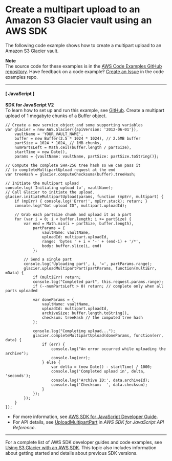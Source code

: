 # Create a multipart upload to an Amazon S3 Glacier vault using an AWS SDK<a name="example_glacier_UploadMultipartPart_section"></a>

The following code example shows how to create a multipart upload to an Amazon S3 Glacier vault\.

**Note**  
The source code for these examples is in the [AWS Code Examples GitHub repository](https://github.com/awsdocs/aws-doc-sdk-examples)\. Have feedback on a code example? [Create an Issue](https://github.com/awsdocs/aws-doc-sdk-examples/issues/new/choose) in the code examples repo\. 

------
#### [ JavaScript ]

**SDK for JavaScript V2**  
 To learn how to set up and run this example, see [GitHub](https://github.com/awsdocs/aws-doc-sdk-examples/tree/main/javascript/example_code/glacier#code-examples)\. 
Create a multipart upload of 1 megabyte chunks of a Buffer object\.  

```
// Create a new service object and some supporting variables
var glacier = new AWS.Glacier({apiVersion: '2012-06-01'}),
    vaultName = 'YOUR_VAULT_NAME',
    buffer = new Buffer(2.5 * 1024 * 1024), // 2.5MB buffer
    partSize = 1024 * 1024, // 1MB chunks,
    numPartsLeft = Math.ceil(buffer.length / partSize),
    startTime = new Date(),
    params = {vaultName: vaultName, partSize: partSize.toString()};

// Compute the complete SHA-256 tree hash so we can pass it
// to completeMultipartUpload request at the end
var treeHash = glacier.computeChecksums(buffer).treeHash;

// Initiate the multipart upload
console.log('Initiating upload to', vaultName);
// Call Glacier to initiate the upload.
glacier.initiateMultipartUpload(params, function (mpErr, multipart) {
    if (mpErr) { console.log('Error!', mpErr.stack); return; }
    console.log("Got upload ID", multipart.uploadId);

    // Grab each partSize chunk and upload it as a part
    for (var i = 0; i < buffer.length; i += partSize) {
        var end = Math.min(i + partSize, buffer.length),
            partParams = {
                vaultName: vaultName,
                uploadId: multipart.uploadId,
                range: 'bytes ' + i + '-' + (end-1) + '/*',
                body: buffer.slice(i, end)
            };

        // Send a single part
        console.log('Uploading part', i, '=', partParams.range);
        glacier.uploadMultipartPart(partParams, function(multiErr, mData) {
            if (multiErr) return;
            console.log("Completed part", this.request.params.range);
            if (--numPartsLeft > 0) return; // complete only when all parts uploaded

            var doneParams = {
                vaultName: vaultName,
                uploadId: multipart.uploadId,
                archiveSize: buffer.length.toString(),
                checksum: treeHash // the computed tree hash
            };

            console.log("Completing upload...");
            glacier.completeMultipartUpload(doneParams, function(err, data) {
                if (err) {
                    console.log("An error occurred while uploading the archive");
                    console.log(err);
                } else {
                    var delta = (new Date() - startTime) / 1000;
                    console.log('Completed upload in', delta, 'seconds');
                    console.log('Archive ID:', data.archiveId);
                    console.log('Checksum:  ', data.checksum);
                }
            });
        });
    }
});
```
+  For more information, see [AWS SDK for JavaScript Developer Guide](https://docs.aws.amazon.com/sdk-for-javascript/v2/developer-guide/glacier-example-multipart-upload.html)\. 
+  For API details, see [UploadMultipartPart](https://docs.aws.amazon.com/goto/AWSJavaScriptSDK/glacier-2012-06-01/UploadMultipartPart) in *AWS SDK for JavaScript API Reference*\. 

------

For a complete list of AWS SDK developer guides and code examples, see [Using S3 Glacier with an AWS SDK](sdk-general-information-section.md)\. This topic also includes information about getting started and details about previous SDK versions\.